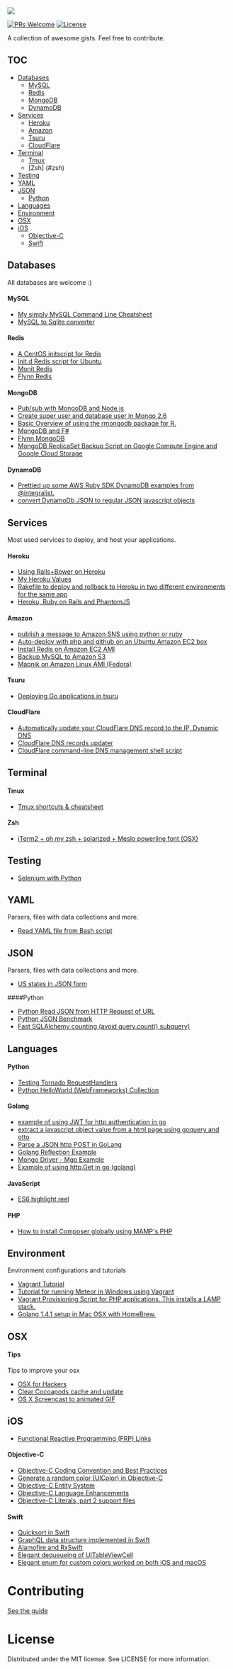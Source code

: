 
<img src="https://cl.ly/0S3e2k2U2p3r/Screen%20Shot%202016-07-19%20at%206.03.35%20PM.png" />

[![PRs Welcome](https://img.shields.io/badge/PRs-welcome-brightgreen.svg)](http://makeapullrequest.com)
[![License](https://img.shields.io/badge/License-MIT-blue.svg)](LICENSE.md)


A collection of awesome gists. Feel free to contribute. 

## TOC
* [Databases](#databases)
  * [MySQL](#mysql)
  * [Redis](#redis)
  * [MongoDB](#mongodb)
  * [DynamoDB](#dynamodb)
* [Services](#services)
  * [Heroku](#heroku) 
  * [Amazon](#amazon)
  * [Tsuru](#tsuru)
  * [CloudFlare](#cloudflare)
* [Terminal](#terminal)
  * [Tmux](#tmux)
  * [Zsh] (#zsh)
* [Testing](#testing)
* [YAML](#yaml)
* [JSON](#json)
  * [Python](#python)
* [Languages](#languages)
* [Environment](#environment)
* [OSX](#osx)
* [iOS](#ios)
  * [Objective-C](#objective-c)
  * [Swift](#swift)

## Databases

All databases are welcome :)

#### MySQL
* [My simply MySQL Command Line Cheatsheet](https://gist.github.com/hofmannsven/9164408)
* [MySQL to Sqlite converter](https://gist.github.com/esperlu/943776)

#### Redis
* [A CentOS initscript for Redis](https://gist.github.com/paulrosania/257849)
* [Init.d Redis script for Ubuntu](https://gist.github.com/lsbardel/257298)
* [Monit Redis](https://gist.github.com/cyx/3690597)
* [Flynn Redis](https://gist.github.com/lmars/fca0f18b4ecd507fb39a)

#### MongoDB
* [Pub/sub with MongoDB and Node.js](https://gist.github.com/scttnlsn/3210919)
* [Create super user and database user in Mongo 2.6](https://gist.github.com/tamoyal/10441108)
* [Basic Overview of using the rmongodb package for R.](https://gist.github.com/Btibert3/7751989)
* [MongoDB and F#](https://gist.github.com/mattpodwysocki/218388)
* [Flynn MongoDB](https://gist.github.com/lmars/8be1952a8d03f8a31b17)
* [MongoDB ReplicaSet Backup Script on Google Compute Engine and Google Cloud Storage](https://gist.github.com/erans/ce21c919921608d064cd)

#### DynamoDB
* [Prettied up some AWS Ruby SDK DynamoDB examples from @integralist.](https://gist.github.com/kenoir/8998532)
* [convert DynamoDb JSON to regular JSON javascript objects](https://gist.github.com/sansmischevia/5148109)

## Services

Most used services to deploy, and host your applications.

#### Heroku
* [Using Rails+Bower on Heroku](https://gist.github.com/afeld/5704079/)
* [My Heroku Values](https://gist.github.com/adamwiggins/5687294)
* [Rakefile to deploy and rollback to Heroku in two different environments for the same app](https://gist.github.com/njvitto/362873)
* [Heroku, Ruby on Rails and PhantomJS](https://gist.github.com/edelpero/9257311)

#### Amazon
* [publish a message to Amazon SNS using python or ruby](https://gist.github.com/kylefritz/633175)
* [Auto-deploy with php and github on an Ubuntu Amazon EC2 box](https://gist.github.com/AndreasStokholm/3778351)
* [Install Redis on Amazon EC2 AMI](https://gist.github.com/dstroot/2776679)
* [Backup MySQL to Amazon S3](https://gist.github.com/oodavid/2206527)
* [Mapnik on Amazon Linux AMI (Fedora)](https://gist.github.com/springmeyer/3427021)

#### Tsuru
* [Deploying Go applications in tsuru](https://gist.github.com/andrewsmedina/8857051)

#### CloudFlare
* [Automatically update your CloudFlare DNS record to the IP, Dynamic DNS](https://gist.github.com/larrybolt/6295160)
* [CloudFlare DNS records updater](https://gist.github.com/gentlecat/3149751)
* [CloudFlare command-line DNS management shell script](https://gist.github.com/jaytaylor/6273175)

## Terminal

#### Tmux
* [Tmux shortcuts & cheatsheet](https://gist.github.com/MohamedAlaa/2961058)

#### Zsh
* [iTerm2 + oh my zsh + solarized + Meslo powerline font (OSX)](https://gist.github.com/kevin-smets/8568070)

## Testing
* [Selenium with Python](https://gist.github.com/daemianmack/1099713)

## YAML

Parsers, files with data collections and more.

* [Read YAML file from Bash script](https://gist.github.com/pkuczynski/8665367)

## JSON

Parsers, files with data collections and more.

* [US states in JSON form](https://gist.github.com/mshafrir/2646763)

####Python
* [Python Read JSON from HTTP Request of URL](https://gist.github.com/sirleech/2660189)
* [Python JSON Benchmark](https://gist.github.com/lightcatcher/1136415)
* [Fast SQLAlchemy counting (avoid query.count() subquery)](https://gist.github.com/hest/8798884)

## Languages
#### Python
* [Testing Tornado RequestHandlers](https://gist.github.com/didip/867589)
* [Python HelloWorld (WebFrameworks) Collection](https://gist.github.com/drgarcia1986/3cce1d134c3c3eeb01bd)

#### Golang
* [example of using JWT for http authentication in go](https://gist.github.com/cryptix/45c33ecf0ae54828e63b#file-asymmetric-go-L152)
* [extract a javascript object value from a html page using goquery and otto](https://gist.github.com/cryptix/87127f76a94183747b53)
* [Parse a JSON http POST in GoLang](https://gist.github.com/andreagrandi/97263aaf7f9344d3ffe6)
* [Golang Reflection Example](https://gist.github.com/drewolson/4771479)
* [Mongo Driver - Mgo Example](https://gist.github.com/border/3489566)
* [Example of using http.Get in go (golang)](https://gist.github.com/ijt/950790)

#### JavaScript
* [ES6 highlight reel](https://gist.github.com/getify/2b53198906d320abe650)

#### PHP
 * [How to install Composer globally using MAMP's PHP](https://gist.github.com/kkirsche/5710272)
 
## Environment
Environment configurations and tutorials

* [Vagrant Tutorial](https://gist.github.com/dergachev/3866825)
* [Tutorial for running Meteor in Windows using Vagrant](https://gist.github.com/gabrielhpugliese/5855677)
* [Vagrant Provisioning Script for PHP applications. This installs a LAMP stack.](https://gist.github.com/fideloper/7074502)
* [Golang 1.4.1 setup in Mac OSX with HomeBrew.](https://gist.github.com/vsouza/77e6b20520d07652ed7d)

## OSX


#### Tips
 Tips to improve your osx
* [OSX for Hackers](https://gist.github.com/brandonb927/3195465)
* [Clear Cocoapods cache and update](https://gist.github.com/mbinna/4202236)
* [OS X Screencast to animated GIF](https://gist.github.com/dergachev/4627207)

## iOS

 * [Functional Reactive Programming (FRP) Links](https://gist.github.com/JaviLorbada/4a7bd6129275ebefd5a6)

#### Objective-C
 * [Objective-C Coding Convention and Best Practices](https://gist.github.com/soffes/812796)
 * [Generate a random color (UIColor) in Objective-C](https://gist.github.com/kylefox/1689973)
 * [Objective-C Entity System](https://gist.github.com/atarola/1175972)
 * [Objective-C Language Enhancements](https://gist.github.com/sakrist/f97499de2dd6687d6403)
 * [Objective-C Literals, part 2 support files](https://gist.github.com/markd2/2135746)

#### Swift
 * [Quicksort in Swift](https://gist.github.com/fjcaetano/b0c00a889dc2a17efad9)
 * [GraphQL data structure implemented in Swift](https://gist.github.com/davbeck/e96b543bc0184b04353e)
 * [Alamofire and RxSwift](https://gist.github.com/mbalex99/8802db1695f20c520ca0)
 * [Elegant dequeueing of UITableViewCell](https://gist.github.com/artemnovichkov/de5bd4daf64441c724a429d1a9b1e26e)
 * [Elegant enum for custom colors worked on both iOS and macOS](https://gist.github.com/artemnovichkov/d04352a2986711e37265236a84082f77)


# Contributing
[See the guide](https://github.com/vsouza/awesome-gists/blob/master/CONTRIBUTING.md)

# License
Distributed under the MIT license. See LICENSE for more information.
